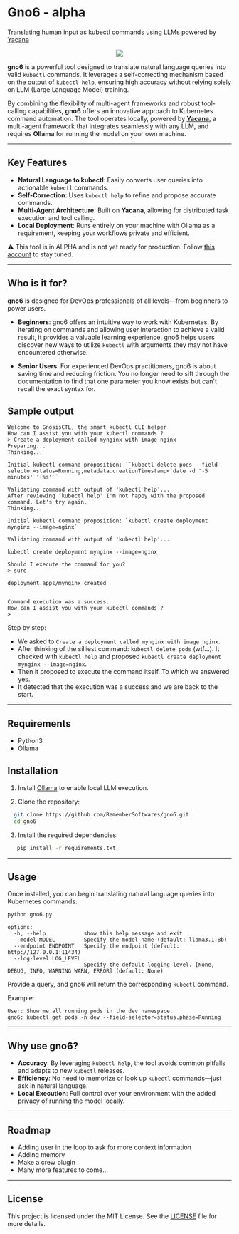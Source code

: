 # Gno6 - alpha
Translating human input as kubectl commands using LLMs powered by [Yacana](https://remembersoftwares.github.io/yacana/)

<p align="center">
  <img src="https://github.com/user-attachments/assets/5d2b2402-18d4-4e81-874a-01d16ef4f1b3">
</p>


**gno6** is a powerful tool designed to translate natural language queries into valid `kubectl` commands. It leverages a self-correcting mechanism based on the output of `kubectl help`, ensuring high accuracy without relying solely on LLM (Large Language Model) training.

By combining the flexibility of multi-agent frameworks and robust tool-calling capabilities, **gno6** offers an innovative approach to Kubernetes command automation. The tool operates locally, powered by **[Yacana](https://remembersoftwares.github.io/yacana/)**, a multi-agent framework that integrates seamlessly with any LLM, and requires **Ollama** for running the model on your own machine.

---

## Key Features

- **Natural Language to kubectl**: Easily converts user queries into actionable `kubectl` commands.
- **Self-Correction**: Uses `kubectl help` to refine and propose accurate commands.
- **Multi-Agent Architecture**: Built on **Yacana**, allowing for distributed task execution and tool calling.
- **Local Deployment**: Runs entirely on your machine with Ollama as a requirement, keeping your workflows private and efficient.

⚠️ This tool is in ALPHA and is not yet ready for production. Follow [this account](https://x.com/RSoftwares_ofc) to stay tuned.  

---

## Who is it for?

**gno6** is designed for DevOps professionals of all levels—from beginners to power users.

- **Beginners**: gno6 offers an intuitive way to work with Kubernetes. By iterating on commands and allowing user interaction to achieve a valid result, it provides a valuable learning experience. gno6 helps users discover new ways to utilize `kubectl` with arguments they may not have encountered otherwise.
  
- **Senior Users**: For experienced DevOps practitioners, gno6 is about saving time and reducing friction. You no longer need to sift through the documentation to find that one parameter you know exists but can't recall the exact syntax for.

## Sample output

```
Welcome to GnosisCTL, the smart kubectl CLI helper
How can I assist you with your kubectl commands ?
> Create a deployment called mynginx with image nginx
Preparing...
Thinking...

Initial kubectl command proposition: ``kubectl delete pods --field-selector=status=Running,metadata.creationTimestamp<`date -d '-5 minutes' '+%s'``

Validating command with output of 'kubectl help'...
After reviewing 'kubectl help' I'm not happy with the proposed command. Let's try again.
Thinking...

Initial kubectl command proposition: `kubectl create deployment mynginx --image=nginx`

Validating command with output of 'kubectl help'...

kubectl create deployment mynginx --image=nginx

Should I execute the command for you?
> sure

deployment.apps/mynginx created


Command execution was a success.
How can I assist you with your kubectl commands ?
>
```
Step by step:  
* We asked to `Create a deployment called mynginx with image nginx`.  
* After thinking of the silliest command: `kubectl delete pods` (wtf...). It checked with `kubectl help` and proposed `kubectl create deployment mynginx --image=nginx`.
* Then it proposed to execute the command itself. To which we answered yes.
* It detected that the execution was a success and we are back to the start.

---

## Requirements

* Python3
* Ollama

## Installation

1. Install [Ollama](https://ollama.com) to enable local LLM execution.
   
2. Clone the repository:
 ```bash
   git clone https://github.com/RememberSoftwares/gno6.git
   cd gno6
```

3. Install the required dependencies:
```bash
   pip install -r requirements.txt
```

---

## Usage

Once installed, you can begin translating natural language queries into Kubernetes commands:

```bash
python gno6.py
```

```
options:
  -h, --help            show this help message and exit
  --model MODEL         Specify the model name (default: llama3.1:8b)
  --endpoint ENDPOINT   Specify the endpoint (default: http://127.0.0.1:11434)
  --log-level LOG_LEVEL
                        Specify the default logging level. [None, DEBUG, INFO, WARNING WARN, ERROR] (default: None)
```

Provide a query, and gno6 will return the corresponding `kubectl` command.

Example:
```
User: Show me all running pods in the dev namespace.
gno6: kubectl get pods -n dev --field-selector=status.phase=Running
```

---

## Why use gno6?

- **Accuracy**: By leveraging `kubectl help`, the tool avoids common pitfalls and adapts to new `kubectl` releases.
- **Efficiency**: No need to memorize or look up `kubectl` commands—just ask in natural language.
- **Local Execution**: Full control over your environment with the added privacy of running the model locally.

---

## Roadmap

* Adding user in the loop to ask for more context information
* Adding memory
* Make a crew plugin
* Many more features to come...

---

## License

This project is licensed under the MIT License. See the [LICENSE](./LICENSE) file for more details.
